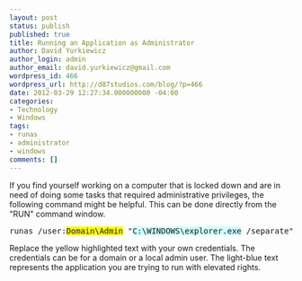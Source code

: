 ```yaml
---
layout: post
status: publish
published: true
title: Running an Application as Administrator
author: David Yurkiewicz
author_login: admin
author_email: david.yurkiewicz@gmail.com
wordpress_id: 466
wordpress_url: http://d87studios.com/blog/?p=466
date: 2012-03-29 12:27:34.000000000 -04:00
categories:
- Technology
- Windows
tags:
- runas
- administrator
- windows
comments: []
---
```

If you find yourself working on a computer that is locked down and are in need of doing some tasks that required administrative privileges, the following command might be helpful. This can be done directly from the "RUN" command window.
<pre>runas /user:<span style="background-color: #ffff00;">Domain\Admin</span> "<span style="background-color: #ccffff;">C:\WINDOWS\explorer.exe</span> /separate"</pre>
Replace the yellow highlighted text with your own credentials. The credentials can be for a domain or a local admin user. The light-blue text represents the application you are trying to run with elevated rights.
